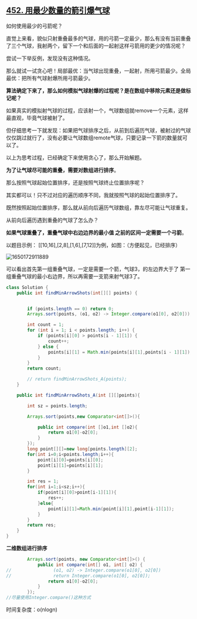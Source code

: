 ## [452. 用最少数量的箭引爆气球](https://leetcode-cn.com/problems/minimum-number-of-arrows-to-burst-balloons/)

如何使用最少的弓箭呢？

直觉上来看，貌似只射重叠最多的气球，用的弓箭一定最少，那么有没有当前重叠了三个气球，我射两个，留下一个和后面的一起射这样弓箭用的更少的情况呢？

尝试一下举反例，发现没有这种情况。

那么就试一试贪心吧！局部最优：当气球出现重叠，一起射，所用弓箭最少。全局最优：把所有气球射爆所用弓箭最少。

**算法确定下来了，那么如何模拟气球射爆的过程呢？是在数组中移除元素还是做标记呢？**

如果真实的模拟射气球的过程，应该射一个，气球数组就remove一个元素，这样最直观，毕竟气球被射了。

但仔细思考一下就发现：如果把气球排序之后，从前到后遍历气球，被射过的气球仅仅跳过就行了，没有必要让气球数组remote气球，只要记录一下箭的数量就可以了。

以上为思考过程，已经确定下来使用贪心了，那么开始解题。

**为了让气球尽可能的重叠，需要对数组进行排序**。

那么按照气球起始位置排序，还是按照气球终止位置排序呢？

其实都可以！只不过对应的遍历顺序不同，我就按照气球的起始位置排序了。

既然按照起始位置排序，那么就从前向后遍历气球数组，靠左尽可能让气球重复。

从前向后遍历遇到重叠的气球了怎么办？

**如果气球重叠了，重叠气球中右边边界的最小值 之前的区间一定需要一个弓箭**。

以题目示例： [[10,16],[2,8],[1,6],[7,12]]为例，如图：（方便起见，已经排序）

![1650172911889](https://tprzfbucket.oss-cn-beijing.aliyuncs.com/hadoop/202204/17/132152-81433.png)

可以看出首先第一组重叠气球，一定是需要一个箭，气球3，的左边界大于了 第一组重叠气球的最小右边界，所以再需要一支箭来射气球3了。

~~~java
class Solution {
    public int findMinArrowShots(int[][] points) {


        if (points.length == 0) return 0;
        Arrays.sort(points, (o1, o2) -> Integer.compare(o1[0], o2[0]));

        int count = 1;
        for (int i = 1; i < points.length; i++) {
            if (points[i][0] > points[i - 1][1]) {
                count++;
            } else {
                points[i][1] = Math.min(points[i][1],points[i - 1][1]);
            }
        }
        return count;

        // return findMinArrowShots_A(points);
    }

    public int findMinArrowShots_A(int [][]points){

        int sz = points.length;

        Arrays.sort(points,new Comparator<int[]>(){

            public int compare(int []o1,int []o2){
                return o1[0]-o2[0];
            }
        });
        long point[][]=new long[points.length][2];
        for(int i=0;i<points.length;i++){
            point[i][0]=points[i][0];
            point[i][1]=points[i][1];
        }

        int res = 1;
        for(int i=1;i<sz;i++){
            if(point[i][0]>point[i-1][1]){
                res++;
            }else{
                point[i][1]=Math.min(point[i][1],point[i-1][1]);
            }
        }
        return res;
    }
}
~~~

**二维数组进行排序**

~~~java
        Arrays.sort(points, new Comparator<int[]>() {
            public int compare(int[] o1, int[] o2) {
//                (o1, o2) -> Integer.compare(o1[0], o2[0])
//                return Integer.compare(o1[0], o2[0]);
                return o1[0]-o2[0];
            }
        });
//尽量使用Integer.compare()这种方式
~~~

时间复杂度：o(nlogn)